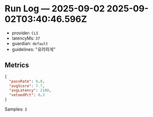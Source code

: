 # Run Log — 2025-09-02 2025-09-02T03:40:46.596Z
- provider: `CLI`
- latencyMs: `37`
- guardian: `default`
- guidelines: "유려하게"
## Metrics
```json
{
  "passRate": 0.8,
  "avgScore": 7.7,
  "avgLatency": 2180,
  "vetoedPct": 0.3
}
```
Samples: `3`